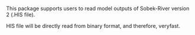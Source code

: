 This package supports users to read model outputs of Sobek-River version 2 (.HIS file).

HIS file will be directly read from binary format, and therefore, veryfast.
